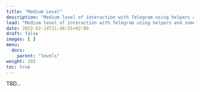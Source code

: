 ```yaml
---
title: "Medium Level"
description: "Medium level of interaction with Telegram using helpers and some utilities."
lead: "Medium level of interaction with Telegram using helpers and some utilities."
date: 2022-02-14T21:48:55+02:00
draft: false
images: [ ]
menu:
  docs:
    parent: "levels"
weight: 202
toc: true
---
```


TBD...
